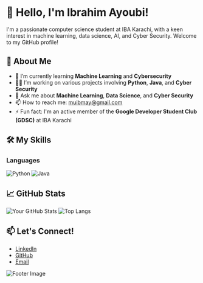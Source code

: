 # 👋 Hello, I'm Ibrahim Ayoubi!



I'm a passionate computer science student at IBA Karachi, with a keen interest in machine learning, data science, AI, and Cyber Security. Welcome to my GitHub profile!

## 🚀 About Me

- 🌱 I’m currently learning **Machine Learning** and **Cybersecurity**
- 👨‍💻 I’m working on various projects involving **Python**, **Java**, and **Cyber Security**
- 💬 Ask me about **Machine Learning**, **Data Science**, and **Cyber Security**
- 📫 How to reach me: muibmay@gmail.com
- ⚡ Fun fact: I'm an active member of the **Google Developer Student Club (GDSC)** at IBA Karachi

## 🛠️ My Skills

### Languages
![Python](https://img.shields.io/badge/-Python-000?&logo=Python)
![Java](https://img.shields.io/badge/-Java-000?&logo=Java&logoColor=007396)



## 📈 GitHub Stats

![Your GitHub Stats](https://github-readme-stats.vercel.app/api?mibma=mibma&show_icons=true&theme=radical)
![Top Langs](https://github-readme-stats.vercel.app/api/top-langs/?mibma=mibma&layout=compact&theme=radical)



## 📫 Let's Connect!

- [LinkedIn](https://www.linkedin.com/in/ibrahimayoubi/)
- [GitHub](https://github.com/mibma)
- [Email](mailto:muibmay@gmail.com)

![Footer Image]([https://yourfooterimageurl.com](https://media.licdn.com/dms/image/D4E03AQGWZMpls74U6A/profile-displayphoto-shrink_800_800/0/1692260203220?e=1724889600&v=beta&t=KN_lgH9ZZ7RllXg9vNayqGVCSVMm2HpQxlxbTrnVvGQ))

